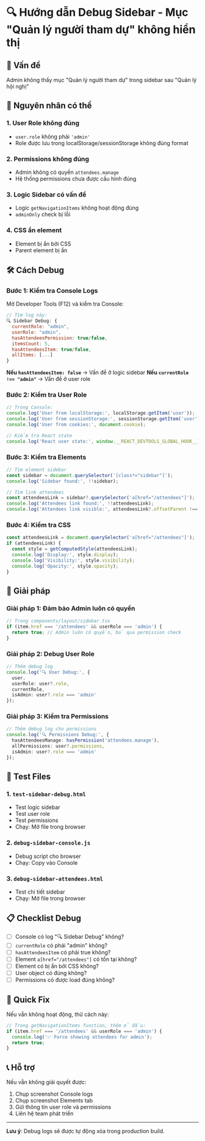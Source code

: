 # 🔍 Hướng dẫn Debug Sidebar - Mục "Quản lý người tham dự" không hiển thị

## 🚨 Vấn đề
Admin không thấy mục "Quản lý người tham dự" trong sidebar sau "Quản lý hội nghị"

## 🔧 Nguyên nhân có thể

### 1. **User Role không đúng**
- `user.role` không phải `'admin'`
- Role được lưu trong localStorage/sessionStorage không đúng format

### 2. **Permissions không đúng**
- Admin không có quyền `attendees.manage`
- Hệ thống permissions chưa được cấu hình đúng

### 3. **Logic Sidebar có vấn đề**
- Logic `getNavigationItems` không hoạt động đúng
- `adminOnly` check bị lỗi

### 4. **CSS ẩn element**
- Element bị ẩn bởi CSS
- Parent element bị ẩn

## 🛠️ Cách Debug

### Bước 1: Kiểm tra Console Logs
Mở Developer Tools (F12) và kiểm tra Console:

```javascript
// Tìm log này:
🔍 Sidebar Debug: {
  currentRole: "admin",
  userRole: "admin", 
  hasAttendeesPermission: true/false,
  itemsCount: 5,
  hasAttendeesItem: true/false,
  allItems: [...]
}
```

**Nếu `hasAttendeesItem: false`** → Vấn đề ở logic sidebar
**Nếu `currentRole !== "admin"`** → Vấn đề ở user role

### Bước 2: Kiểm tra User Role
```javascript
// Trong Console:
console.log('User from localStorage:', localStorage.getItem('user'));
console.log('User from sessionStorage:', sessionStorage.getItem('user'));
console.log('User from cookies:', document.cookie);

// Kiểm tra React state
console.log('React user state:', window.__REACT_DEVTOOLS_GLOBAL_HOOK__);
```

### Bước 3: Kiểm tra Elements
```javascript
// Tìm element sidebar
const sidebar = document.querySelector('[class*="sidebar"]');
console.log('Sidebar found:', !!sidebar);

// Tìm link attendees
const attendeesLink = sidebar?.querySelector('a[href="/attendees"]');
console.log('Attendees link found:', !!attendeesLink);
console.log('Attendees link visible:', attendeesLink?.offsetParent !== null);
```

### Bước 4: Kiểm tra CSS
```javascript
const attendeesLink = document.querySelector('a[href="/attendees"]');
if (attendeesLink) {
  const style = getComputedStyle(attendeesLink);
  console.log('Display:', style.display);
  console.log('Visibility:', style.visibility);
  console.log('Opacity:', style.opacity);
}
```

## 🔧 Giải pháp

### Giải pháp 1: Đảm bảo Admin luôn có quyền
```typescript
// Trong components/layout/sidebar.tsx
if (item.href === '/attendees' && userRole === 'admin') {
  return true; // Admin luôn có quyền, bỏ qua permission check
}
```

### Giải pháp 2: Debug User Role
```typescript
// Thêm debug log
console.log('🔍 User Debug:', {
  user,
  userRole: user?.role,
  currentRole,
  isAdmin: user?.role === 'admin'
});
```

### Giải pháp 3: Kiểm tra Permissions
```typescript
// Thêm debug log cho permissions
console.log('🔍 Permissions Debug:', {
  hasAttendeesManage: hasPermission('attendees.manage'),
  allPermissions: user?.permissions,
  isAdmin: user?.role === 'admin'
});
```

## 🧪 Test Files

### 1. `test-sidebar-debug.html`
- Test logic sidebar
- Test user role
- Test permissions
- Chạy: Mở file trong browser

### 2. `debug-sidebar-console.js`
- Debug script cho browser
- Chạy: Copy vào Console

### 3. `debug-sidebar-attendees.html`
- Test chi tiết sidebar
- Chạy: Mở file trong browser

## 📋 Checklist Debug

- [ ] Console có log "🔍 Sidebar Debug" không?
- [ ] `currentRole` có phải "admin" không?
- [ ] `hasAttendeesItem` có phải true không?
- [ ] Element `a[href="/attendees"]` có tồn tại không?
- [ ] Element có bị ẩn bởi CSS không?
- [ ] User object có đúng không?
- [ ] Permissions có được load đúng không?

## 🚀 Quick Fix

Nếu vẫn không hoạt động, thử cách này:

```typescript
// Trong getNavigationItems function, thêm ở đầu:
if (item.href === '/attendees' && userRole === 'admin') {
  console.log('✅ Force showing attendees for admin');
  return true;
}
```

## 📞 Hỗ trợ

Nếu vẫn không giải quyết được:
1. Chụp screenshot Console logs
2. Chụp screenshot Elements tab
3. Gửi thông tin user role và permissions
4. Liên hệ team phát triển

---

**Lưu ý**: Debug logs sẽ được tự động xóa trong production build.

